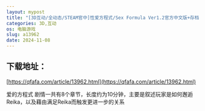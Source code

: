 ```yaml
---
layout: mypost
title: "[3D互动/全动态/STEAM官中]性爱方程式/Sex Formula Ver1.2官方中文版+存档[PC]"
categories: 3D,互动
os: 电脑游戏
slug: a13962
date: 2024-11-08
---
```


## 下载地址：

[https://qfafa.com/article/13962.html](https://qfafa.com/article/13962.html)

爱的方程式
剧情一共有8个章节，长度约为10分钟，主要是叙述玩家是如何邂逅Reika，以及藉由满足Reika而触发更进一步的关系